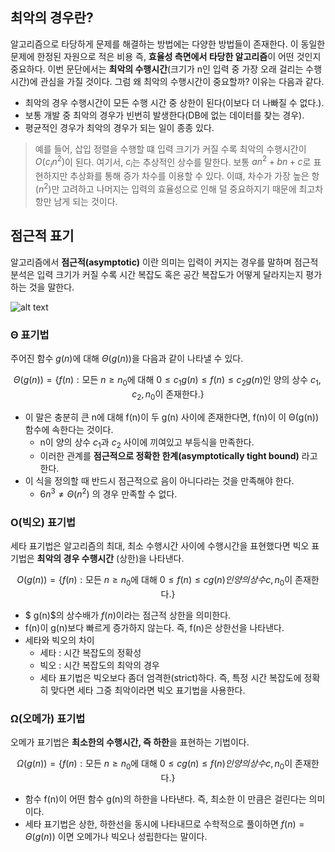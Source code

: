 ## 최악의 경우란?
알고리즘으로 타당하게 문제를 해결하는 방법에는 다양한 방법들이 존재한다. 이 동일한 문제에 한정된 자원으로 적은 비용 즉, **효율성 측면에서 타당한 알고리즘**이 어떤 것인지 중요하다. 
이번 문단에서는 **최악의 수행시간**(크기가 n인 입력 중 가장 오래 걸리는 수행 시간)에 관심을 가질 것이다. 그럼 왜 최악의 수행시간이 중요할까? 이유는 다음과 같다.
- 최악의 경우 수행시간이 모든 수행 시간 중 상한이 된다(이보다 더 나빠질 수 없다.).
- 보통 개발 중 최악의 경우가 빈번히 발생한다(DB에 없는 데이터를 찾는 경우).
- 평균적인 경우가 최악의 경우가 되는 일이 종종 있다.

> 예를 들어, 삽입 정렬을 수행할 떄 입력 크기가 커질 수록 최악의 수행시간이 $O(c_in^2)$이 된다. 
> 여기서, $c_i$는 추상적인 상수를 말한다. 보통 $an^2 + bn + c$로 표현하지만 추상화를 통해 증가 차수를 이용할 수 있다. 이떄, 차수가 가장 높은 항($n^2$)만 고려하고 나머지는 입력의 효율성으로 인해 덜 중요하지기 때문에 최고차항만 남게 되는 것이다. 

## 점근적 표기
알고리즘에서 **점근적(asymptotic)** 이란 의미는 입력이 커지는 경우를 말하며 점근적 분석은 입력 크기가 커질 수록 시간 복잡도 혹은 공간 복잡도가 어떻게 달라지는지 평가하는 것을 말한다. 

![alt text](https://www.boardinfinity.com/blog/content/images/2022/10/o--9-.jpg)

### Θ 표기법
주어진 함수 $g(n)$에 대해 $Θ(g(n))$을 다음과 같이 나타낼 수 있다.

$$
\Theta(g(n)) = \{f(n): \text{모든 } n \geq n_0 \text{에 대해 } 0 \leq c_1 g(n) \leq f(n) \leq c_2 g(n) \text{인 양의 상수 } c_1, c_2, n_0 \text{이 존재한다.}\}
$$

- 이 말은 충분히 큰 n에 대해 f(n)이 두 g(n) 사이에 존재한다면, f(n)이 이 Θ(g(n)) 함수에 속한다는 것이다. 
  - n이 양의 상수 $c_1$과 $c_2$ 사이에 끼여있고 부등식을 만족한다.
  - 이러한 관계를 **점근적으로 정확한 한계(asymptotically tight bound)** 라고 한다.
- 이 식을 정의할 때 반드시 점근적으로 음이 아니다라는 것을 만족해야 한다.
  - $6n^3 \ne Θ(n^2)$ 의 경우 만족할 수 없다.

### O(빅오) 표기법
세타 표기법은 알고리즘의 최대, 최소 수행시간 사이에 수행시간을 표현했다면 빅오 표기법은 **최악의 경우 수행시간** (상한)을 나타낸다. 

$$
O(g(n)) = \{f(n): \text{모든 } n \geq n_0 \text{에 대해 } 0 \leq f(n) \leq cg(n)  {인 양의 상수 } c, n_0 \text{이 존재한다.}\}
$$

- $ g(n)$의 상수배가 $f(n)$이라는 점근적 상한을 의미한다.
- f(n)이 g(n)보다 빠르게 증가하지 않는다. 즉, f(n)은 상한선을 나타낸다. 
- 세타와 빅오의 차이
  - 세타 : 시간 복잡도의 정확성
  - 빅오 : 시간 복잡도의 최악의 경우
  - 세타 표기법은 빅오보다 좀더 엄격한(strict)하다. 즉, 특정 시간 복잡도에 정확히 맞다면 세타 그중 최악이라면 빅오 표기법을 사용한다. 

### Ω(오메가) 표기법
오메가 표기법은 **최소한의 수행시간, 즉 하한**을 표현하는 기법이다.

$$
\Omega(g(n)) = \{f(n): \text{모든 } n \geq n_0 \text{에 대해 } 0 \leq cg(n) \leq f(n)  {인 양의 상수 } c, n_0 \text{이 존재한다.}\}
$$

- 함수 f(n)이 어떤 함수 g(n)의 하한을 나타낸다.  즉, 최소한 이 만큼은 걸린다는 의미이다. 
- 세타 표기법은 상한, 하한선을 동시에 나타내므로 수학적으로 풀이하면 $f(n) = \Theta(g(n))$ 이면 오메가나 빅오나 성립한다는 말이다. 


